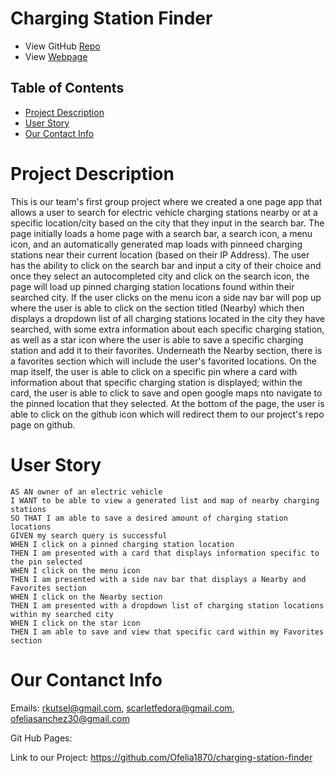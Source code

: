 # Charging Station Finder

- View GitHub [Repo](https://github.com/Ofelia1870/charging-station-finder)
- View [Webpage](https://ofelia1870.github.io/charging-station-finder/)

## Table of Contents

- [Project Description](https://github.com/Ofelia1870/charging-station-finder/#project-description)
- [User Story](https://github.com/Ofelia1870/charging-station-finder/#user-story)
- [Our Contact Info](https://github.com/Ofelia1870/charging-station-finder/#our-contact-info)

# Project Description

This is our team's first group project where we created a one page app that allows a user to search for electric vehicle charging stations nearby or at a specific location/city based on the city that they input in the search bar. The page initially loads a home page with a search bar, a search icon, a menu icon, and an automatically generated map loads with pinneed charging stations near their current location (based on their IP Address). The user has the ability to click on the search bar and input a city of their choice and once they select an autocompleted city and click on the search icon, the page will load up pinned charging station locations found within their searched city. If the user clicks on the menu icon a side nav bar will pop up where the user is able to click on the section titled (Nearby) which then displays a dropdown list of all charging stations located in the city they have searched, with some extra information about each specific charging station, as well as a star icon where the user is able to save a specific charging station and add it to their favorites. Underneath the Nearby section, there is a favorites section which will include the user's favorited locations. On the map itself, the user is able to click on a specific pin where a card with information about that specific charging station is displayed; within the card, the user is able to click to save and open google maps nto navigate to the pinned location that they selected. At the bottom of the page, the user is able to click on the github icon which will redirect them to our project's repo page on github.

# User Story

```
AS AN owner of an electric vehicle
I WANT to be able to view a generated list and map of nearby charging stations
SO THAT I am able to save a desired amount of charging station locations
GIVEN my search query is successful
WHEN I click on a pinned charging station location
THEN I am presented with a card that displays information specific to the pin selected
WHEN I click on the menu icon
THEN I am presented with a side nav bar that displays a Nearby and Favorites section
WHEN I click on the Nearby section
THEN I am presented with a dropdown list of charging station locations within my searched city
WHEN I click on the star icon
THEN I am able to save and view that specific card within my Favorites section
```

# Our Contanct Info

Emails: rkutsel@gmail.com, scarletfedora@gmail.com, ofeliasanchez30@gmail.com

Git Hub Pages:

Link to our Project: https://github.com/Ofelia1870/charging-station-finder
